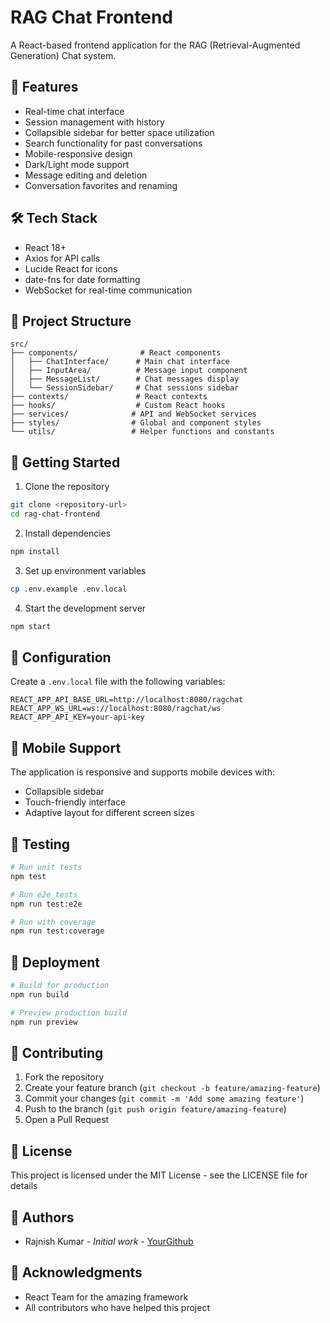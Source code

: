 # RAG Chat Frontend

A React-based frontend application for the RAG (Retrieval-Augmented Generation) Chat system.

## 🚀 Features

- Real-time chat interface
- Session management with history
- Collapsible sidebar for better space utilization
- Search functionality for past conversations
- Mobile-responsive design
- Dark/Light mode support
- Message editing and deletion
- Conversation favorites and renaming

## 🛠 Tech Stack

- React 18+
- Axios for API calls
- Lucide React for icons
- date-fns for date formatting
- WebSocket for real-time communication

## 📁 Project Structure

```
src/
├── components/              # React components
│   ├── ChatInterface/      # Main chat interface
│   ├── InputArea/          # Message input component
│   ├── MessageList/        # Chat messages display
│   └── SessionSidebar/     # Chat sessions sidebar
├── contexts/               # React contexts
├── hooks/                  # Custom React hooks
├── services/              # API and WebSocket services
├── styles/                # Global and component styles
└── utils/                 # Helper functions and constants
```

## 🚦 Getting Started

1. Clone the repository
```bash
git clone <repository-url>
cd rag-chat-frontend
```

2. Install dependencies
```bash
npm install
```

3. Set up environment variables
```bash
cp .env.example .env.local
```

4. Start the development server
```bash
npm start
```

## 🔧 Configuration

Create a `.env.local` file with the following variables:

```env
REACT_APP_API_BASE_URL=http://localhost:8080/ragchat
REACT_APP_WS_URL=ws://localhost:8080/ragchat/ws 
REACT_APP_API_KEY=your-api-key
```

## 📱 Mobile Support

The application is responsive and supports mobile devices with:
- Collapsible sidebar
- Touch-friendly interface
- Adaptive layout for different screen sizes

## 🧪 Testing

```bash
# Run unit tests
npm test

# Run e2e tests
npm run test:e2e

# Run with coverage
npm run test:coverage
```

## 🚀 Deployment

```bash
# Build for production
npm run build

# Preview production build
npm run preview
```

## 🤝 Contributing

1. Fork the repository
2. Create your feature branch (`git checkout -b feature/amazing-feature`)
3. Commit your changes (`git commit -m 'Add some amazing feature'`)
4. Push to the branch (`git push origin feature/amazing-feature`)
5. Open a Pull Request

## 📝 License

This project is licensed under the MIT License - see the LICENSE file for details

## 👥 Authors

- Rajnish Kumar - *Initial work* - [YourGithub](https://github.com/rajnishh)

## 🙏 Acknowledgments

- React Team for the amazing framework
- All contributors who have helped this project
